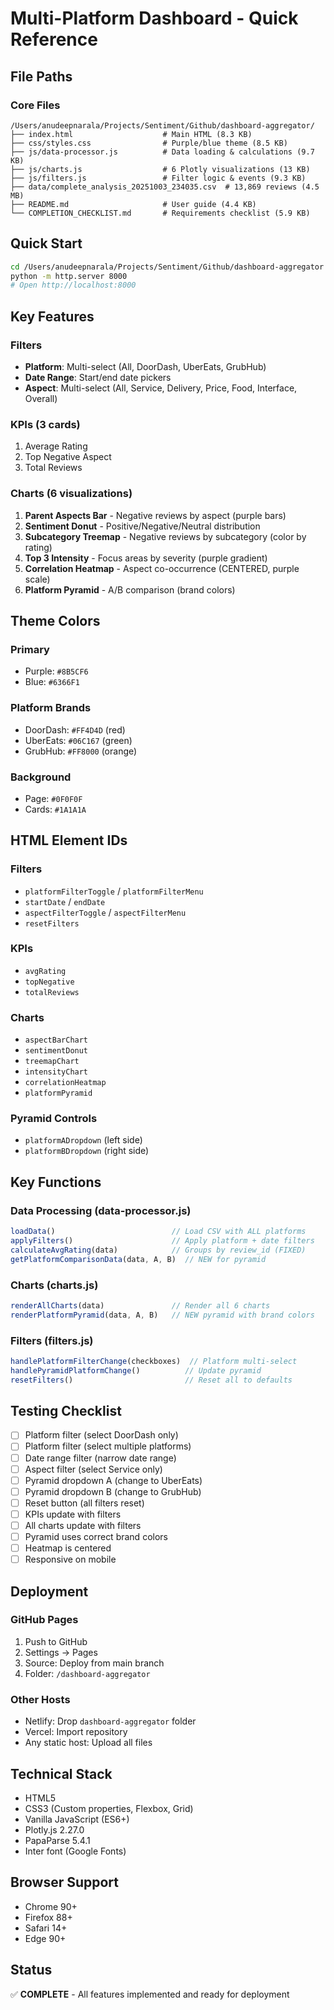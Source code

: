 # Multi-Platform Dashboard - Quick Reference

## File Paths

### Core Files
```
/Users/anudeepnarala/Projects/Sentiment/Github/dashboard-aggregator/
├── index.html                    # Main HTML (8.3 KB)
├── css/styles.css                # Purple/blue theme (8.5 KB)
├── js/data-processor.js          # Data loading & calculations (9.7 KB)
├── js/charts.js                  # 6 Plotly visualizations (13 KB)
├── js/filters.js                 # Filter logic & events (9.3 KB)
├── data/complete_analysis_20251003_234035.csv  # 13,869 reviews (4.5 MB)
├── README.md                     # User guide (4.4 KB)
└── COMPLETION_CHECKLIST.md       # Requirements checklist (5.9 KB)
```

## Quick Start

```bash
cd /Users/anudeepnarala/Projects/Sentiment/Github/dashboard-aggregator
python -m http.server 8000
# Open http://localhost:8000
```

## Key Features

### Filters
- **Platform**: Multi-select (All, DoorDash, UberEats, GrubHub)
- **Date Range**: Start/end date pickers
- **Aspect**: Multi-select (All, Service, Delivery, Price, Food, Interface, Overall)

### KPIs (3 cards)
1. Average Rating
2. Top Negative Aspect
3. Total Reviews

### Charts (6 visualizations)
1. **Parent Aspects Bar** - Negative reviews by aspect (purple bars)
2. **Sentiment Donut** - Positive/Negative/Neutral distribution
3. **Subcategory Treemap** - Negative reviews by subcategory (color by rating)
4. **Top 3 Intensity** - Focus areas by severity (purple gradient)
5. **Correlation Heatmap** - Aspect co-occurrence (CENTERED, purple scale)
6. **Platform Pyramid** - A/B comparison (brand colors)

## Theme Colors

### Primary
- Purple: `#8B5CF6`
- Blue: `#6366F1`

### Platform Brands
- DoorDash: `#FF4D4D` (red)
- UberEats: `#06C167` (green)
- GrubHub: `#FF8000` (orange)

### Background
- Page: `#0F0F0F`
- Cards: `#1A1A1A`

## HTML Element IDs

### Filters
- `platformFilterToggle` / `platformFilterMenu`
- `startDate` / `endDate`
- `aspectFilterToggle` / `aspectFilterMenu`
- `resetFilters`

### KPIs
- `avgRating`
- `topNegative`
- `totalReviews`

### Charts
- `aspectBarChart`
- `sentimentDonut`
- `treemapChart`
- `intensityChart`
- `correlationHeatmap`
- `platformPyramid`

### Pyramid Controls
- `platformADropdown` (left side)
- `platformBDropdown` (right side)

## Key Functions

### Data Processing (data-processor.js)
```javascript
loadData()                          // Load CSV with ALL platforms
applyFilters()                      // Apply platform + date filters
calculateAvgRating(data)            // Groups by review_id (FIXED)
getPlatformComparisonData(data, A, B)  // NEW for pyramid
```

### Charts (charts.js)
```javascript
renderAllCharts(data)               // Render all 6 charts
renderPlatformPyramid(data, A, B)   // NEW pyramid with brand colors
```

### Filters (filters.js)
```javascript
handlePlatformFilterChange(checkboxes)  // Platform multi-select
handlePyramidPlatformChange()          // Update pyramid
resetFilters()                         // Reset all to defaults
```

## Testing Checklist

- [ ] Platform filter (select DoorDash only)
- [ ] Platform filter (select multiple platforms)
- [ ] Date range filter (narrow date range)
- [ ] Aspect filter (select Service only)
- [ ] Pyramid dropdown A (change to UberEats)
- [ ] Pyramid dropdown B (change to GrubHub)
- [ ] Reset button (all filters reset)
- [ ] KPIs update with filters
- [ ] All charts update with filters
- [ ] Pyramid uses correct brand colors
- [ ] Heatmap is centered
- [ ] Responsive on mobile

## Deployment

### GitHub Pages
1. Push to GitHub
2. Settings → Pages
3. Source: Deploy from main branch
4. Folder: `/dashboard-aggregator`

### Other Hosts
- Netlify: Drop `dashboard-aggregator` folder
- Vercel: Import repository
- Any static host: Upload all files

## Technical Stack

- HTML5
- CSS3 (Custom properties, Flexbox, Grid)
- Vanilla JavaScript (ES6+)
- Plotly.js 2.27.0
- PapaParse 5.4.1
- Inter font (Google Fonts)

## Browser Support

- Chrome 90+
- Firefox 88+
- Safari 14+
- Edge 90+

## Status

✅ **COMPLETE** - All features implemented and ready for deployment
